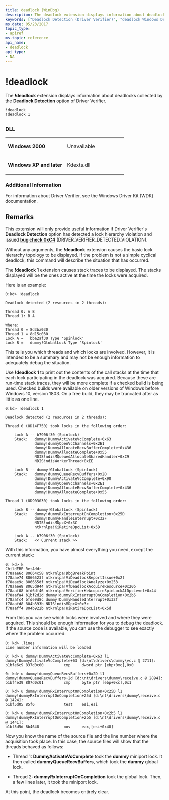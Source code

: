 ```yaml
---
title: deadlock (WinDbg)
description: The deadlock extension displays information about deadlocks collected by the Deadlock Detection option of Driver Verifier.
keywords: ["Deadlock Detection (Driver Verifier)", "deadlock Windows Debugging"]
ms.date: 05/23/2017
topic_type:
- apiref
ms.topic: reference
api_name:
- deadlock
api_type:
- NA
---
```


# !deadlock


The **!deadlock** extension displays information about deadlocks collected by the **Deadlock Detection** option of Driver Verifier.

```dbgcmd
!deadlock 
!deadlock 1
```

## <span id="ddk__deadlock_dbg"></span><span id="DDK__DEADLOCK_DBG"></span>


### <span id="DLL"></span><span id="dll"></span>DLL

<table>
<colgroup>
<col width="50%" />
<col width="50%" />
</colgroup>
<tbody>
<tr class="odd">
<td align="left"><p><strong>Windows 2000</strong></p></td>
<td align="left"><p>Unavailable</p></td>
</tr>
<tr class="even">
<td align="left"><p><strong>Windows XP and later</strong></p></td>
<td align="left"><p>Kdexts.dll</p></td>
</tr>
</tbody>
</table>

 

### Additional Information

For information about Driver Verifier, see the Windows Driver Kit (WDK) documentation.

## Remarks

This extension will only provide useful information if Driver Verifier's **Deadlock Detection** option has detected a lock hierarchy violation and issued [**bug check 0xC4**](../debugger/bug-check-0xc4--driver-verifier-detected-violation.md) (DRIVER\_VERIFIER\_DETECTED\_VIOLATION).

Without any arguments, the **!deadlock** extension causes the basic lock hierarchy topology to be displayed. If the problem is not a simple cyclical deadlock, this command will describe the situation that has occurred.

The **!deadlock 1** extension causes stack traces to be displayed. The stacks displayed will be the ones active at the time the locks were acquired.

Here is an example:

```dbgcmd
0:kd> !deadlock

Deadlock detected (2 resources in 2 threads):

Thread 0: A B
Thread 1: B A

Where:
Thread 0 = 8d3ba030
Thread 1 = 8d15c030
Lock A =   bba2af30 Type 'Spinlock'
Lock B =   dummy!GlobalLock Type 'Spinlock'
```

This tells you which threads and which locks are involved. However, it is intended to be a summary and may not be enough information to adequately debug the situation.

Use **!deadlock 1** to print out the contents of the call stacks at the time that each lock participating in the deadlock was acquired. Because these are run-time stack traces, they will be more complete if a checked build is being used. Checked builds were available on older versions of Windows before Windows 10, version 1803. On a free build, they may be truncated after as little as one line.

```dbgcmd
0:kd> !deadlock 1

Deadlock detected (2 resources in 2 threads):

Thread 0 (8D14F750) took locks in the following order:

    Lock A -- b7906f30 (Spinlock)
    Stack:   dummy!DummyActivateVcComplete+0x63
             dummy!dummyOpenVcChannels+0x2E1
             dummy!DummyAllocateRecvBufferComplete+0x436
             dummy!DummyAllocateComplete+0x55
             NDIS!ndisMQueuedAllocateSharedHandler+0xC9
             NDIS!ndisWorkerThread+0xEE

    Lock B -- dummy!GlobalLock (Spinlock)
    Stack:   dummy!dummyQueueRecvBuffers+0x2D
             dummy!DummyActivateVcComplete+0x90
             dummy!dummyOpenVcChannels+0x2E1
             dummy!DummyAllocateRecvBufferComplete+0x436
             dummy!DummyAllocateComplete+0x55

Thread 1 (8D903030) took locks in the following order:

    Lock B -- dummy!GlobalLock (Spinlock)
    Stack:   dummy!dummyRxInterruptOnCompletion+0x25D
             dummy!DummyHandleInterrupt+0x32F
             NDIS!ndisMDpcX+0x3C
             ntkrnlpa!KiRetireDpcList+0x5D

    Lock A -- b7906f30 (Spinlock)
    Stack:   << Current stack >>
```

With this information, you have almost everything you need, except the current stack:

```dbgcmd
0: kd> k
ChildEBP RetAddr
f78aae6c 80664c58 ntkrnlpa!DbgBreakPoint
f78aae74 8066523f ntkrnlpa!ViDeadlockReportIssue+0x2f
f78aae9c 806665df ntkrnlpa!ViDeadlockAnalyze+0x253
f78aaee8 8065d944 ntkrnlpa!VfDeadlockAcquireResource+0x20b
f78aaf08 bfd6df46 ntkrnlpa!VerifierKeAcquireSpinLockAtDpcLevel+0x44
f78aafa4 b1bf2d2d dummy!dummyRxInterruptOnCompletion+0x2b5
f78aafc4 bfde9d8c dummy!DummyHandleInterrupt+0x32f
f78aafd8 804b393b NDIS!ndisMDpcX+0x3c
f78aaff4 804b922b ntkrnlpa!KiRetireDpcList+0x5d
```

From this you can see which locks were involved and where they were acquired. This should be enough information for you to debug the deadlock. If the source code is available, you can use the debugger to see exactly where the problem occurred:

```dbgcmd
0: kd> .lines
Line number information will be loaded

0: kd> u dummy!DummyActivateVcComplete+0x63 l1
dummy!DummyActivateVcComplete+63 [d:\nt\drivers\dummy\vc.c @ 2711]:
b1bfe6c9 837d0c00         cmp     dword ptr [ebp+0xc],0x0

0: kd> u dummy!dummyQueueRecvBuffers+0x2D l1
dummy!dummyQueueRecvBuffers+2d [d:\nt\drivers\dummy\receive.c @ 2894]:
b1bf4e39 807d0c01         cmp     byte ptr [ebp+0xc],0x1

0: kd> u dummy!dummyRxInterruptOnCompletion+0x25D l1
dummy!dummyRxInterruptOnCompletion+25d [d:\nt\drivers\dummy\receive.c @ 1424]:
b1bf5d05 85f6             test    esi,esi

0: kd> u dummy!dummyRxInterruptOnCompletion+0x2b5 l1
dummy!dummyRxInterruptOnCompletion+2b5 [d:\nt\drivers\dummy\receive.c @ 1441]:
b1bf5d5d 8b4648           mov     eax,[esi+0x48]
```

Now you know the name of the source file and the line number where the acquisition took place. In this case, the source files will show that the threads behaved as follows:

-   Thread 1: **DummyActivateVcComplete** took the **dummy** miniport lock. It then called **dummyQueueRecvBuffers**, which took the **dummy** global lock.

-   Thread 2: **dummyRxInterruptOnCompletion** took the global lock. Then, a few lines later, it took the miniport lock.

At this point, the deadlock becomes entirely clear.

 

 





